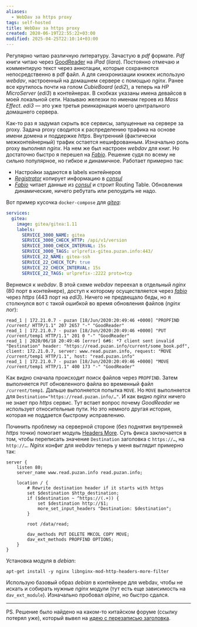 ```yaml
---
aliases:
  - WebDav за https proxy
tags: self-hosted
title: WebDav за https proxy
created: 2020-06-19T22:55:22+03:00
modified: 2025-04-25T22:10:14+03:00
---
```


Регулярно читаю различную литературу. Зачастую в _pdf_ формате. _Pdf_ книги читаю через [GoodReader](https://www.goodreader.com) на _iPad_ (_liara_). Постоянно отмечаю и комментирую текст через аннотации, которые сохраняются непосредственно в pdf файл. А для синхронизации книжек использую _webdav_, настроенный на домашнем сервере с помощью _nginx_. Ранее все крутилось почти на голом _CubieBoard_ (_edi2_), а теперь на _HP MicroServer_ (_edi3_) в контейнерах. В скобках указаны имена девайсов в моей локальной сети. Называю железки по именам героев из _Mass Effect_. _edi3_ — это уже третья реинкарнация моего центрального домашнего сервера.

Как-то раз я задумал скрыть все сервисы, запущенные на сервере за proxy. Задача proxy сводится к распределению трафика на основе имени домена и поддержке _https_. Внутренний (фактически межконтейнерный) трафик остается нешифрованным. Изначально роль proxy выполнял _nginx_. На нем же был настроен _webdav_ для книг. Но достаточно быстро я перешел на [_Fabio_][fabio]. Решение судя по всему не сильно популярное, но гибкое и динамичное. Работает примерно так:

- Настройки задаются в labels контейнеров
- [*Registrator*](https://github.com/gliderlabs/registrator) копирует информацию в [_consul_][consul]
- [_Fabio_][fabio] читает данные из [_consul_][consul] и строит Routing Table. Обновления динамические, ничего ребутать или релоудить не надо.

Вот пример кусочка `docker-compose` для [*gitea*](https://gitea.io):

```yml
services:
  gitea:
    image: gitea/gitea:1.11
    labels:
      SERVICE_3000_NAME: gitea
      SERVICE_3000_CHECK_HTTP: /api/v1/version
      SERVICE_3000_CHECK_INTERVAL: 15s
      SERVICE_3000_TAGS: urlprefix-gitea.puzan.info:443/
      SERVICE_22_NAME: gitea-ssh
      SERVICE_22_CHECK_TCP: true
      SERVICE_22_CHECK_INTERVAL: 15s
      SERVICE_22_TAGS: urlprefix-:2222 proto=tcp
```

Вернемся к _webdav_. В этой схеме _webdav_ переехал в отдельный _nginx_ (80 порт в контейнере), доступ к которому осуществляется через [_fabio_][fabio] через _https_ (443 порт на _edi3_). Ничего не предвещало беды, но я столкнулся вот с такой ошибкой во время обновления файлов (_nginx_ лог):

```
read_1 | 172.21.0.7 - puzan [18/Jun/2020:20:49:46 +0000] "PROPFIND /current/ HTTP/1.1" 207 2657 "-" "GoodReader"
read_1 | 172.21.0.7 - puzan [18/Jun/2020:20:49:46 +0000] "PUT /current/temp1 HTTP/1.1" 201 0 "-" "GoodReader"
read_1 | 2020/06/18 20:49:46 [error] 6#6: *7 client sent invalid "Destination" header: "https://read.puzan.info/current/some_book.pdf", client: 172.21.0.7, server: www.read.puzan.info, request: "MOVE /current/temp1 HTTP/1.1", host: "read.puzan.info"
read_1 | 172.21.0.7 - puzan [18/Jun/2020:20:49:46 +0000] "MOVE /current/temp1 HTTP/1.1" 400 173 "-" "GoodReader"
```

Как видно сначала происходит поиск файлов через `PROPFIND`. Затем выполняется `PUT` обновленного файла во временный файл `/current/temp1`. Дальше выполняется попытка `MOVE`. Но `MOVE` выполняется для `Destination="https://read.puzan.info/…"`. И как видно _nginx_ ничего не знает про _https_ сервис. Тут встает вопрос почему _GoodReader_ не использует относительные пути. Но это немного другая история, которая не поддается быстрому исправлению.

Починить проблему на серверной стороне (без поднятия внутренней _https_ точки) помогает модуль [Headers More](https://www.nginx.com/resources/wiki/modules/headers_more/). Суть фикса заключается в том, чтобы переписать значение `Destination` заголовка c `https://…`, на `http://…`. _Nginx_ конфиг для _webdav_ теперь у меня выглядит примерно так:

```nginx
server {
    listen 80;
    server_name www.read.puzan.info read.puzan.info;

    location / {
        # Rewrite destination header if it starts with https
        set $destination $http_destination;
        if ($destination ~ ^https://(.+)) {
            set $destination http://$1;
            more_set_input_headers "Destination: $destination";
        }

        root /data/read;

        dav_methods PUT DELETE MKCOL COPY MOVE;
        dav_ext_methods PROPFIND OPTIONS;
    }
}
```

Установка модуля в _debian_:

```
apt-get install -y nginx libnginx-mod-http-headers-more-filter
```

Использую базовый образ _debian_ в контейнере для webdav, чтобы не искать и собирать нужные _nginx_ модули (тут есть еще зависимость на `dav_ext_module`). Изначально пробовал _alpine_, но быстро сдался.

---

PS. Решение было найдено на каком-то китайском форуме (ссылку потерял уже), который вывел на [идею с перезаписью заголовка](https://serverfault.com/questions/901325/how-to-rewrite-webdav-http-destination-request-header-on-nginx).

[fabio]: https://fabiolb.net
[consul]: https://www.consul.io

